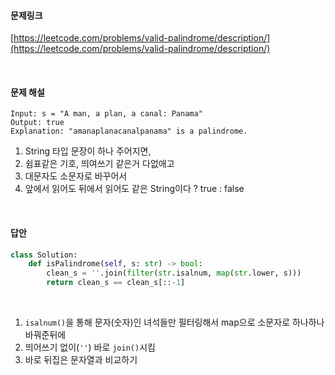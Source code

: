 #### 문제링크 
[https://leetcode.com/problems/valid-palindrome/description/](https://leetcode.com/problems/valid-palindrome/description/)


<br/>

#### 문제 해설

```
Input: s = "A man, a plan, a canal: Panama"
Output: true 
Explanation: "amanaplanacanalpanama" is a palindrome.
```

1. String 타입 문장이 하나 주어지면,
2. 쉼표같은 기호, 띄여쓰기 같은거 다없애고
3. 대문자도 소문자로 바꾸어서
4. 앞에서 읽어도 뒤에서 읽어도 같은 String이다 ? true : false

<br/>


#### 답안

```python
class Solution:
    def isPalindrome(self, s: str) -> bool:
        clean_s = ''.join(filter(str.isalnum, map(str.lower, s))) 
        return clean_s == clean_s[::-1]
```

<br/>

1. `isalnum()`을 통해 문자(숫자)인 녀석들만 필터링해서 map으로 소문자로 하나하나 바꿔준뒤에
2. 띄어쓰기 없이(`''`) 바로 `join()`시킴
3. 바로 뒤집은 문자열과 비교하기
